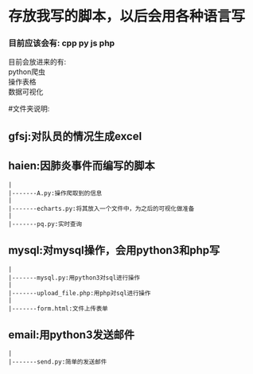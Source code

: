 # 存放我写的脚本，以后会用各种语言写  
###  目前应该会有: cpp py js php    
目前会放进来的有:  
	python爬虫  
	操作表格  
	数据可视化  

#文件夹说明:  
##	gfsj:对队员的情况生成excel  
##	haien:因肺炎事件而编写的脚本
	|
	|-------A.py:操作爬取到的信息  
	|  
	|-------echarts.py:将其放入一个文件中，为之后的可视化做准备
	|  
	|-------pq.py:实时查询  

##	mysql:对mysql操作，会用python3和php写  
	|  
	|-------mysql.py:用python3对sql进行操作  
	|  
	|-------upload_file.php:用php对sql进行操作  
	|  
	|-------form.html:文件上传表单  
## 	email:用python3发送邮件  
	|  
	|-------send.py:简单的发送邮件  
